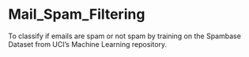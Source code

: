 # Mail_Spam_Filtering
To classify if emails are spam or not spam by training on the Spambase Dataset from UCI’s Machine Learning repository.
